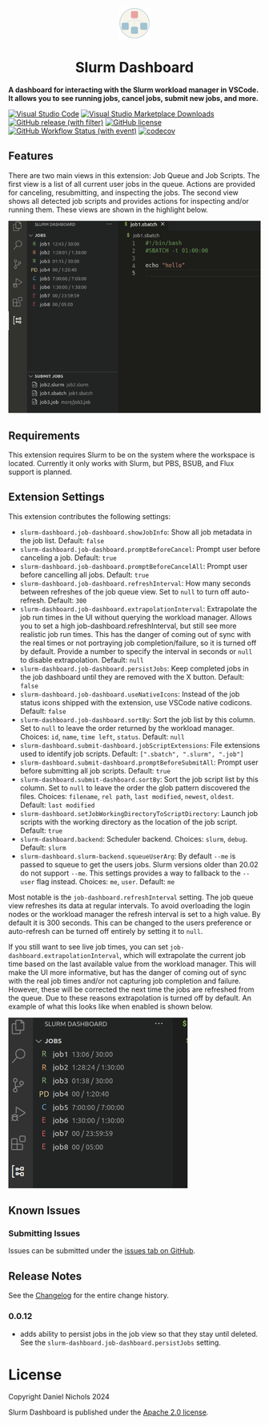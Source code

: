 <p align="center"><img align="center" width="64" src="./images/icon.png"/></p>
<h1 align="center">Slurm Dashboard</h1>

<b>A dashboard for interacting with the Slurm workload manager in VSCode. It allows
you to see running jobs, cancel jobs, submit new jobs, and more.</b>

[![Visual Studio Code](https://img.shields.io/badge/--007ACC?logo=visual%20studio%20code&logoColor=ffffff)](https://marketplace.visualstudio.com/items?itemName=danielnichols.slurm-dashboard)&nbsp;[![Visual Studio Marketplace Downloads](https://img.shields.io/visual-studio-marketplace/d/danielnichols.slurm-dashboard)](https://marketplace.visualstudio.com/items?itemName=danielnichols.slurm-dashboard)&nbsp;[![GitHub release (with filter)](https://img.shields.io/github/v/release/Dando18/slurm-dashboard)](https://github.com/Dando18/slurm-dashboard/releases)&nbsp;[![GitHub license](https://badgen.net/github/license/Dando18/slurm-dashboard)](https://github.com/Dando18/slurm-dashboard/blob/main/LICENSE)&nbsp;[![GitHub Workflow Status (with event)](https://img.shields.io/github/actions/workflow/status/Dando18/slurm-dashboard/.github%2Fworkflows%2Fci.yaml?logo=github&label=ci)](https://github.com/Dando18/slurm-dashboard/actions/workflows/ci.yaml)&nbsp;[![codecov](https://codecov.io/gh/Dando18/slurm-dashboard/graph/badge.svg?token=8A3X8EB2L9)](https://codecov.io/gh/Dando18/slurm-dashboard)

## Features

There are two main views in this extension: Job Queue and Job Scripts. The first
view is a list of all current user jobs in the queue. Actions are provided for
canceling, resubmitting, and inspecting the jobs. The second view shows all
detected job scripts and provides actions for inspecting and/or running them.
These views are shown in the highlight below.

![Overview](images/overview.gif)

## Requirements

This extension requires Slurm to be on the system where the workspace is
located. Currently it only works with Slurm, but PBS, BSUB, and Flux support is
planned.

## Extension Settings

This extension contributes the following settings:

-   `slurm-dashboard.job-dashboard.showJobInfo`: Show all job metadata in the
    job list. Default: `false`
-   `slurm-dashboard.job-dashboard.promptBeforeCancel`: Prompt user before
    canceling a job. Default: `true`
-   `slurm-dashboard.job-dashboard.promptBeforeCancelAll`: Prompt user before
    cancelling all jobs. Default: `true`
-   `slurm-dashboard.job-dashboard.refreshInterval`: How many seconds between
    refreshes of the job queue view. Set to `null` to turn off auto-refresh.
    Default: `300`
-   `slurm-dashboard.job-dashboard.extrapolationInterval`: Extrapolate the job
    run times in the UI without querying the workload manager. Allows you to set
    a high job-dashboard.refreshInterval, but still see more realistic job run
    times. This has the danger of coming out of sync with the real times or not
    portraying job completion/failure, so it is turned off by default. Provide a
    number to specify the interval in seconds or `null` to disable
    extrapolation. Default: `null`
-   `slurm-dashboard.job-dashboard.persistJobs`: Keep completed jobs in the job
    dashboard until they are removed with the X button. Default: `false`
-   `slurm-dashboard.job-dashboard.useNativeIcons`: Instead of the job status
    icons shipped with the extension, use VSCode native codicons. Default:
    `false`
-   `slurm-dashboard.job-dashboard.sortBy`: Sort the job list by this column.
    Set to `null` to leave the order returned by the workload manager. Choices:
    `id`, `name`, `time left`, `status`. Default: `null`
-   `slurm-dashboard.submit-dashboard.jobScriptExtensions`: File extensions used
    to identify job scripts. Default: `[".sbatch", ".slurm", ".job"]`
-   `slurm-dashboard.submit-dashboard.promptBeforeSubmitAll`: Prompt user before
    submitting all job scripts. Default: `true`
-   `slurm-dashboard.submit-dashboard.sortBy`: Sort the job script list by this
    column. Set to `null` to leave the order the glob pattern discovered the
    files. Choices: `filename`, `rel path`, `last modified`, `newest`, `oldest`.
    Default: `last modified`
-   `slurm-dashboard.setJobWorkingDirectoryToScriptDirectory`: Launch job
    scripts with the working directory as the location of the job script.
    Default: `true`
-   `slurm-dashboard.backend`: Scheduler backend. Choices: `slurm`, `debug`.
    Default: `slurm`
-   `slurm-dashboard.slurm-backend.squeueUserArg`: By default `--me` is passed
    to squeue to get the users jobs. Slurm versions older than 20.02 do not
    support `--me`. This settings provides a way to fallback to the `--user`
    flag instead. Choices: `me`, `user`. Default: `me`

Most notable is the `job-dashboard.refreshInterval` setting. The job queue view
refreshes its data at regular intervals. To avoid overloading the login nodes or
the workload manager the refresh interval is set to a high value. By default it
is 300 seconds. This can be changed to the users preference or auto-refresh can
be turned off entirely by setting it to `null`.

If you still want to see live job times, you can set
`job-dashboard.extrapolationInterval`, which will extrapolate the current job
time based on the last available value from the workload manager. This will make
the UI more informative, but has the danger of coming out of sync with the real
job times and/or not capturing job completion and failure. However, these will
be corrected the next time the jobs are refreshed from the queue. Due to these
reasons extrapolation is turned off by default. An example of what this looks
like when enabled is shown below.

![Time Extrapolation Example Gif](images/time-extrapolate-example.gif)

## Known Issues

### Submitting Issues

Issues can be submitted under the [issues tab on GitHub](https://github.com/Dando18/slurm-dashboard/issues).

## Release Notes

See the [Changelog](/CHANGELOG.md) for the entire change history.

### 0.0.12

-   adds ability to persist jobs in the job view so that they stay until 
    deleted. See the `slurm-dashboard.job-dashboard.persistJobs` setting. 

# License

Copyright Daniel Nichols 2024

Slurm Dashboard is published under the [Apache 2.0 license](/LICENSE).
